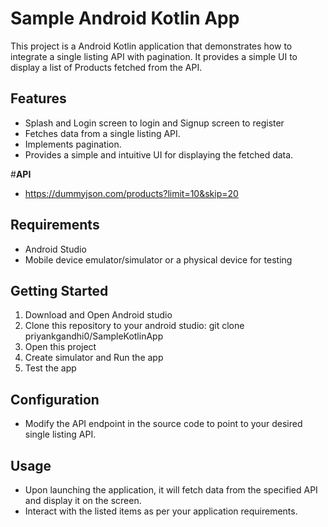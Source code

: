 # Sample Android Kotlin App

This project is a Android Kotlin application that demonstrates how to integrate a single listing API with pagination. It provides a simple UI to display a list of Products fetched from the API.


## Features
- Splash and Login screen to login and Signup screen to register
- Fetches data from a single listing API.
- Implements pagination.
- Provides a simple and intuitive UI for displaying the fetched data.

#**API**
-  https://dummyjson.com/products?limit=10&skip=20

## Requirements
- Android Studio
- Mobile device emulator/simulator or a physical device for testing

## Getting Started
1. Download and Open Android studio
2. Clone this repository to your android studio: git clone priyankgandhi0/SampleKotlinApp
3. Open this project
4. Create simulator and Run the app
5. Test the app

## Configuration
- Modify the API endpoint in the source code to point to your desired single listing API.

## Usage
- Upon launching the application, it will fetch data from the specified API and display it on the screen.
- Interact with the listed items as per your application requirements.
